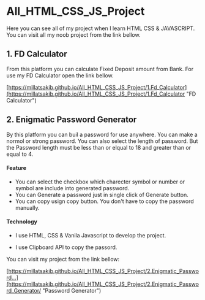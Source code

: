 # All_HTML_CSS_JS_Project

Here you can see all of my project when I learn HTML CSS & JAVASCRIPT. You can visit all my noob project from the link bellow.

## 1. FD Calculator

From this platform you can calculate Fixed Deposit amount from Bank. For use my FD Calculator open the link bellow.

[https://millatsakib.github.io/All_HTML_CSS_JS_Project/1.Fd_Calculator](https://millatsakib.github.io/All_HTML_CSS_JS_Project/1.Fd_Calculator "FD Calculator")


## 2. Enigmatic Password Generator

By this platform you can buil a password for use anywhere. You can make a normol or strong password. You can also select the length of password. But the Password length must be less than or elqual to 18 and greater than or equal to 4.

#### Feature
- You can select the checkbox which charecter symbol or number or symbol are include into generated password.
- You can Generate a password just in single click of Generate button.
- You can copy usign copy button. You don't have to copy the password manually.

#### Technology

- I use HTML, CSS & Vanila Javascript to develop the project.

- I use Clipboard API to copy the passord.



You can visit my project from the link bellow:


[https://millatsakib.github.io/All_HTML_CSS_JS_Project/2.Enigmatic_Password...](https://millatsakib.github.io/All_HTML_CSS_JS_Project/2.Enigmatic_Password_Generator/ "Password Generator")